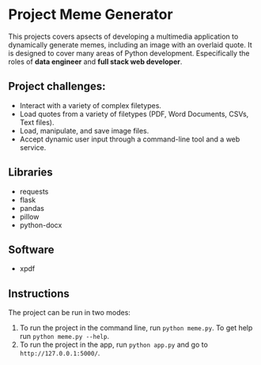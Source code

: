 # Project Meme Generator

This projects covers apsects of developing a multimedia application to dynamically generate memes, including an image with an overlaid quote. It is designed to cover many areas of Python development. Especifically the roles of __data engineer__ and __full stack web developer__.

## Project challenges:
- Interact with a variety of complex filetypes.
- Load quotes from a variety of filetypes (PDF, Word Documents, CSVs, Text files).
- Load, manipulate, and save image files.
- Accept dynamic user input through a command-line tool and a web service.

## Libraries
- requests
- flask
- pandas
- pillow
- python-docx

## Software
- xpdf 


## Instructions
The project can be run in two modes:
1. To run the project in the command line, run `python meme.py`. To get help run `python meme.py --help`.
2. To run the project in the app, run `python app.py` and go to `http://127.0.0.1:5000/`.
